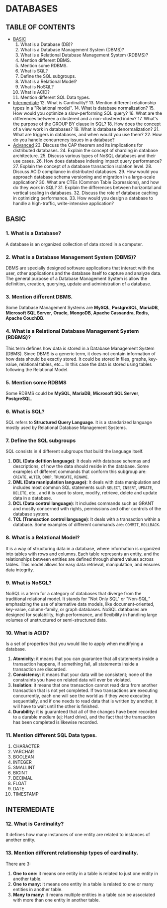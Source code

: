 # DATABASES

## TABLE OF CONTENTS

- [BASIC](#basic)
  1. What is a Database (DB)?
  2. What is a Database Management System (DBMS)?
  3. What is a Relational Database Management System (RDBMS)?
  4. Mention different DBMS.
  5. Mention some RDBMS.
  6. What is SQL?
  7. Define the SQL subgroups.
  8. What is a Relational Model?
  9. What is NoSQL?
  10. What is ACID?
  11. Mention different SQL Data types.
- [Intermediate](#intermediate)
  12. What is Cardinality?
  13. Mention different relationship types in a "Relational model".
  14. What is database normalization?
  15. How would you optimize a slow-performing SQL query?
  16. What are the differences between a clustered and a non-clustered index?
  17. What's the purpose of the GROUP BY clause in SQL?
  18. How does the concept of a view work in databases?
  19. What is database denormalization?
  21. What are triggers in databases, and when would you use them?
  22. How do you handle concurrency issues in a database?
- [Advanced](#advanced)
  23. Discuss the CAP theorem and its implications for distributed databases.
  24. Explain the concept of sharding in database architecture.
  25. Discuss various types of NoSQL databases and their use cases.
  26. How does database indexing impact query performance?
  27. Explain the concept of a database transaction isolation level.
  28. Discuss ACID compliance in distributed databases.
  29. How would you approach database schema versioning and migration in a large-scale application?
  30. What are CTEs (Common Table Expressions), and how do they work in SQL?
  31. Explain the differences between horizontal and vertical scaling in databases.
  32. Discuss the role of database caching in optimizing performance.
  33. How would you design a database to handle a high-traffic, write-intensive application?

<a name="basic" />

## BASIC

### 1. What is a Database?

A database is an organized collection of data stored in a computer.

### 2. What is a Database Management System (DBMS)?

DBMS are specially designed software applications that interact with the user, other applications and the database itself to capture and analyze data. The general purpose of a Database Management System is allow the definition, creation, querying, update and administration of a database.

### 3. Mention different DBMS.

Some Database Management Systems are **MySQL**, **PostgreSQL**, **MariaDB**, **Microsoft SQL Server**, **Oracle**, **MongoDB**, **Apache Cassandra**, **Redis**, **Apache CouchDB**.

### 4. What is a Relational Database Management System (RDBMS)?

This term defines how data is stored in a Database Management System (DBMS). Since DBMS is a generic term, it does not contain information of how data should be exactly stored. It could be stored in files, graphs, key-value, relational tables, etc... In this case the data is stored using tables following the Relational Model.

### 5. Mention some RDBMS

Some RDBMS could be **MySQL**, **MariaDB**, **Microsoft SQL Server**, **PostgreSQL**.

### 6. What is SQL?

SQL refers to **Structured Query Language**. It is a standarized language mostly used by Relational Database Management Systems.

### 7. Define the SQL subgroups

SQL consists in 4 different subgroups that build the language itself.

1. **DDL (Data defition language)**: It deals with database schemas and descriptions, of how the data should reside in the database. Some examples of different commands that conform this subgroup are: `CREATE`, `ALTER`, `DROP`, `TRUNCATE`, `RENAME`.
2. **DML (Data manipulation language)**: It deals with data manipulation and includes most common SQL statements such `SELECT`, `INSERT`, `UPDATE`, `DELETE`, etc., and it is used to store, modify, retrieve, delete and update data in a database.
3. **DCL (Data control language)**: It includes commands such as GRANT and mostly concerned with rights, permissions and other controls of the database system.
4. **TCL (Transaction control language)**: It deals with a transaction within a database. Some examples of different commands are: `COMMIT`, `ROLLBACK`.

### 8. What is a Relational Model?

It is a way of structuring data in a database, where information is organized into tables with rows and columns. Each table represents an entity, and the relationships between entities are defined through shared values across tables. This model allows for easy data retrieval, manipulation, and ensures data integrity.

### 9. What is NoSQL?

NoSQL is a term for a category of databases that diverge from the traditional relational model. It stands for "Not Only SQL" or "Non-SQL," emphasizing the use of alternative data models, like document-oriented, key-value, column-family, or graph databases. NoSQL databases are designed for scalability, high performance, and flexibility in handling large volumes of unstructured or semi-structured data.

### 10. What is ACID?

Is a set of properties that you would like to apply when modifying a database.

1. **Atomicity**: it means that you can guarantee that all statements inside a transaction happens, if something fail, all statements inside a transaction are discarded.
2. **Consistency**: it means that your data will be consistent; none of the constraints you have on related data will ever be violated.
3. **Isolation**: it means that one transaction cannot read data from another transaction that is not yet completed. If two transactions are executing concurrently, each one will see the world as if they were executing sequentially, and if one needs to read data that is written by another, it will have to wait until the other is finished.
4. **Durability**: it is guaranteed that all of the changes have been recorded to a durable medium (ej: Hard drive), and the fact that the transaction has been completed is likewise recorded.

### 11. Mention different SQL Data types.

1. CHARACTER
2. VARCHAR
3. BOOLEAN
4. INTEGER
5. SMALLINT
6. BIGINT
7. DECIMAL
8. FLOAT
9. DATE
10. TIMESTAMP

<a name="intermediate" />

## INTERMEDIATE

### 12. What is Cardinality?

It defines how many instances of one entity are related to instances of another entity.

### 13. Mention different relationship types of cardinality.

There are 3:

1. **One to one:** it means one entity in a table is related to just one entity in another table.
2. **One to many:** it means one entity in a table is related to one or many entities in another table.
3. **Many to many:** it means multiple entities in a table can be associated with more than one entity in another table.
